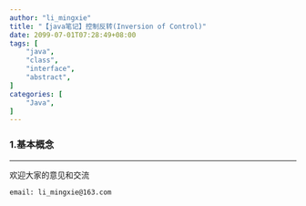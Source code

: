 ```yaml
---
author: "li_mingxie"
title: "【java笔记】控制反转(Inversion of Control)"
date: 2099-07-01T07:28:49+08:00
tags: [
    "java",
    "class",
    "interface",
    "abstract",
]
categories: [
    "Java",
]
---
```

### **1.基本概念**

----------------------------------------------
欢迎大家的意见和交流

`email: li_mingxie@163.com`